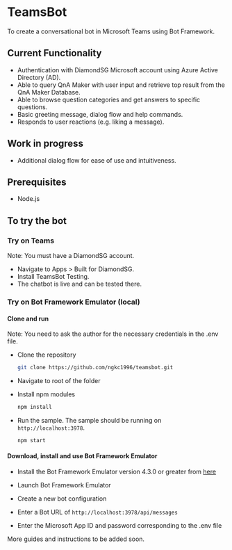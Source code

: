 ﻿# TeamsBot

To create a conversational bot in Microsoft Teams using Bot Framework.

## Current Functionality

- Authentication with DiamondSG Microsoft account using Azure Active Directory (AD).
- Able to query QnA Maker with user input and retrieve top result from the QnA Maker Database.
- Able to browse question categories and get answers to specific questions.
- Basic greeting message, dialog flow and help commands.
- Responds to user reactions (e.g. liking a message).

## Work in progress

- Additional dialog flow for ease of use and intuitiveness.

## Prerequisites

- Node.js

## To try the bot

### Try on Teams

Note: You must have a DiamondSG account.

- Navigate to Apps > Built for DiamondSG.
- Install TeamsBot Testing.
- The chatbot is live and can be tested there.

### Try on Bot Framework Emulator (local)

#### Clone and run

Note: You need to ask the author for the necessary credentials in the .env file.

- Clone the repository

    ```bash
    git clone https://github.com/ngkc1996/teamsbot.git
    ```

- Navigate to root of the folder

- Install npm modules

    ```bash
    npm install
    ```

- Run the sample. The sample should be running on `http://localhost:3978`.

    ```bash
    npm start
    ```

#### Download, install and use Bot Framework Emulator

- Install the Bot Framework Emulator version 4.3.0 or greater from [here](https://github.com/Microsoft/BotFramework-Emulator/releases)

- Launch Bot Framework Emulator
- Create a new bot configuration
- Enter a Bot URL of `http://localhost:3978/api/messages`
- Enter the Microsoft App ID and password corresponding to the .env file



More guides and instructions to be added soon.

